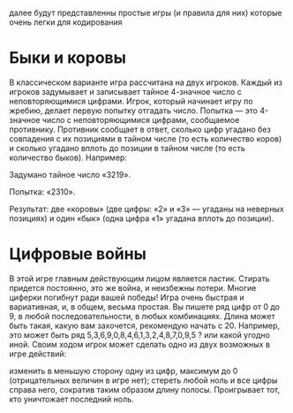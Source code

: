 далее будут представленны простые игры (и правила для них) которые очень легки для кодирования

# Быки и коровы

В классическом варианте игра рассчитана на двух игроков. Каждый из игроков задумывает и записывает тайное 4-значное число с неповторяющимися цифрами. Игрок, который начинает игру по жребию, делает первую попытку отгадать число. Попытка — это 4-значное число с неповторяющимися цифрами, сообщаемое противнику. Противник сообщает в ответ, сколько цифр угадано без совпадения с их позициями в тайном числе (то есть количество коров) и сколько угадано вплоть до позиции в тайном числе (то есть количество быков). Например: 

Задумано тайное число «3219». 

Попытка: «2310». 

Результат: две «коровы» (две цифры: «2» и «3» — угаданы на неверных позициях) и один «бык» (одна цифра «1» угадана вплоть до позиции).

# Цифровые войны

В этой игре главным действующим лицом является ластик. Стирать придется постоянно, это же война, и неизбежны потери. Многие циферки погибнут ради вашей победы! 
Игра очень быстрая и вариативная, и, в общем, весьма простая. 
Вы пишете ряд цифр от 0 до 9, в любой последовательности, в любых комбинациях. Длина может быть такая, какую вам захочется, рекомендую начать с 20. Например, это может быть ряд 5,3,6,9,0,8,4,6,1,3,2,4,8,7,0,9,5 ? или какой угодно иной. 
Своим ходом игрок может сделать одно из двух возможных в игре действий: 

изменить в меньшую сторону одну из цифр, максимум до 0 (отрицательных величин в игре нет); 
стереть любой ноль и все цифры справа него, сократив таким образом длину полосы. 
Проигрывает тот, кто уничтожает последний ноль.

